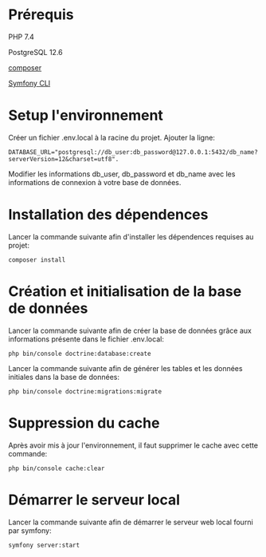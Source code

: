 # Prérequis

PHP 7.4

PostgreSQL 12.6

[composer](https://getcomposer.org/download/)

[Symfony CLI](https://symfony.com/download)

# Setup l'environnement

Créer un fichier .env.local à la racine du projet. Ajouter la ligne:

    DATABASE_URL="postgresql://db_user:db_password@127.0.0.1:5432/db_name?serverVersion=12&charset=utf8".
    
Modifier les informations db_user, db_password et db_name avec les informations de connexion à votre base de données.

# Installation des dépendences

Lancer la commande suivante afin d'installer les dépendences requises au projet:

    composer install

# Création et initialisation de la base de données

Lancer la commande suivante afin de créer la base de données grâce aux informations présente dans le fichier .env.local:

    php bin/console doctrine:database:create

Lancer la commande suivante afin de générer les tables et les données initiales dans la base de données:

    php bin/console doctrine:migrations:migrate

# Suppression du cache

Après avoir mis à jour l'environnement, il faut supprimer le cache avec cette commande:

    php bin/console cache:clear

# Démarrer le serveur local

Lancer la commande suivante afin de démarrer le serveur web local fourni par symfony:

    symfony server:start
